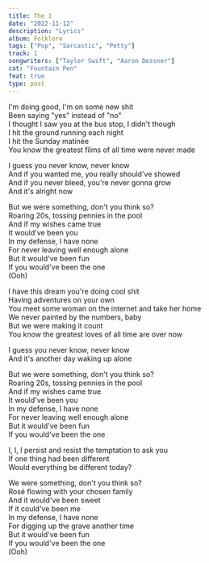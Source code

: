 ```yaml
---
title: The 1
date: "2022-11-12"
description: "Lyrics"
album: Folklore
tags: ["Pop", "Sarcastic", "Petty"]
track: 1
songwriters: ["Taylor Swift", "Aaron Dessner"]
cat: "Fountain Pen"
feat: true
type: post
---
```


<p className="verse-one">
I'm doing good, I'm on some new shit <br />
Been saying "yes" instead of "no" <br />
I thought I saw you at the bus stop, I didn't though <br />
I hit the ground running each night <br />
I hit the Sunday matinée <br />
You know the greatest films of all time were never made <br />
</p>
<p className="pre-chorus">
I guess you never know, never know <br />
And if you wanted me, you really should've showed <br />
And if you never bleed, you're never gonna grow <br />
And it's alright now <br />
</p>
<p className="chorus">
But we were something, don't you think so? <br />
Roaring 20s, tossing pennies in the pool <br />
And if my wishes came true <br />
It would've been you <br />
In my defense, I have none <br />
For never leaving well enough alone <br />
But it would've been fun <br />
If you would've been the one <br />
(Ooh) <br />
</p>
<p className="verse-two">
I have this dream you're doing cool shit <br />
Having adventures on your own <br />
You meet some woman on the internet and take her home <br />
We never painted by the numbers, baby <br />
But we were making it count <br />
You know the greatest loves of all time are over now <br />
</p>
<p className="pre-chorus">
I guess you never know, never know <br />
And it's another day waking up alone <br />
</p>
<p className="chorus">
But we were something, don't you think so? <br />
Roaring 20s, tossing pennies in the pool <br />
And if my wishes came true <br />
It would've been you <br />
In my defense, I have none <br />
For never leaving well enough alone <br />
But it would've been fun <br />
If you would've been the one <br />
</p>
<p className="bridge">
I, I, I persist and resist the temptation to ask you <br />
If one thing had been different <br />
Would everything be different today? <br />
</p>
<p className="chorus">
We were something, don't you think so? <br />
Rosé flowing with your chosen family <br />
And it would've been sweet <br />
If it could've been me <br />
In my defense, I have none <br />
For digging up the grave another time <br />
But it would've been fun <br />
If you would've been the one <br />
(Ooh) <br />
</p>
